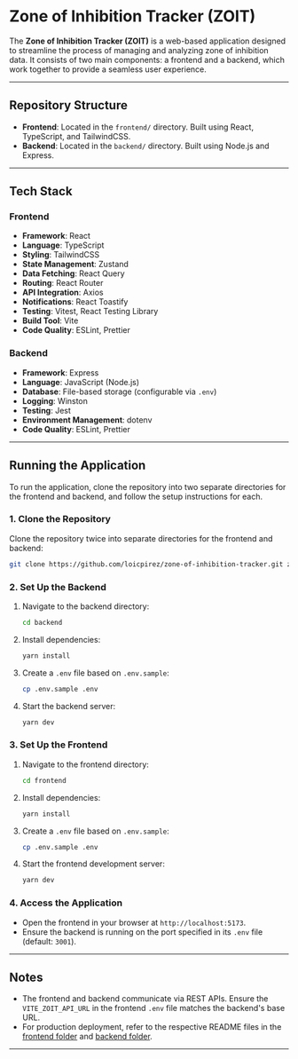 # Zone of Inhibition Tracker (ZOIT)

The **Zone of Inhibition Tracker (ZOIT)** is a web-based application designed to streamline the process of managing and analyzing zone of inhibition data. It consists of two main components: a frontend and a backend, which work together to provide a seamless user experience.

---

## Repository Structure

- **Frontend**: Located in the `frontend/` directory. Built using React, TypeScript, and TailwindCSS.
- **Backend**: Located in the `backend/` directory. Built using Node.js and Express.

---

## Tech Stack

### Frontend
- **Framework**: React
- **Language**: TypeScript
- **Styling**: TailwindCSS
- **State Management**: Zustand
- **Data Fetching**: React Query
- **Routing**: React Router
- **API Integration**: Axios
- **Notifications**: React Toastify
- **Testing**: Vitest, React Testing Library
- **Build Tool**: Vite
- **Code Quality**: ESLint, Prettier

### Backend
- **Framework**: Express
- **Language**: JavaScript (Node.js)
- **Database**: File-based storage (configurable via `.env`)
- **Logging**: Winston
- **Testing**: Jest
- **Environment Management**: dotenv
- **Code Quality**: ESLint, Prettier

---

## Running the Application

To run the application, clone the repository into two separate directories for the frontend and backend, and follow the setup instructions for each.

### 1. Clone the Repository
Clone the repository twice into separate directories for the frontend and backend:

```bash
git clone https://github.com/loicpirez/zone-of-inhibition-tracker.git zone-of-inhibition-tracker
```

### 2. Set Up the Backend
1. Navigate to the backend directory:
   ```bash
   cd backend
   ```
2. Install dependencies:
   ```bash
   yarn install
   ```
3. Create a `.env` file based on `.env.sample`:
   ```bash
   cp .env.sample .env
   ```
4. Start the backend server:
   ```bash
   yarn dev
   ```

### 3. Set Up the Frontend
1. Navigate to the frontend directory:
   ```bash
   cd frontend
   ```
2. Install dependencies:
   ```bash
   yarn install
   ```
3. Create a `.env` file based on `.env.sample`:
   ```bash
   cp .env.sample .env
   ```
4. Start the frontend development server:
   ```bash
   yarn dev
   ```

### 4. Access the Application
- Open the frontend in your browser at `http://localhost:5173`.
- Ensure the backend is running on the port specified in its `.env` file (default: `3001`).

---

## Notes
- The frontend and backend communicate via REST APIs. Ensure the `VITE_ZOIT_API_URL` in the frontend `.env` file matches the backend's base URL.
- For production deployment, refer to the respective README files in the [frontend folder](https://github.com/loicpirez/zone-of-inhibition-tracker/tree/main/frontend) and [backend folder](https://github.com/loicpirez/zone-of-inhibition-tracker/tree/main/backend
).

---
